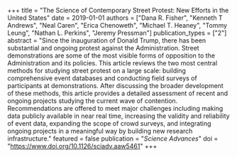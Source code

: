 +++
title = "The Science of Contemporary Street Protest: New Efforts in the United States"
date = 2019-01-01
authors = ["Dana R. Fisher", "Kenneth T Andrews", "Neal Caren", "Erica Chenoweth", "Michael T. Heaney", "Tommy Leung", "Nathan L. Perkins", "Jeremy Pressman"]
publication_types = ["2"]
abstract = "Since the inauguration of Donald Trump, there has been substantial and ongoing protest against the Administration. Street demonstrations are some of the most visible forms of opposition to the Administration and its policies. This article reviews the two most central methods for studying street protest on a large scale: building comprehensive event databases and conducting field surveys of participants at demonstrations. After discussing the broader development of these methods, this article provides a detailed assessment of recent and ongoing projects studying the current wave of contention. Recommendations are offered to meet major challenges including making data publicly available in near real time, increasing the validity and reliability of event data, expanding the scope of crowd surveys, and integrating ongoing projects in a meaningful way by building new research infrastructure."
featured = false
publication = "*Science Advances*"
doi = "https://www.doi.org/10.1126/sciadv.aaw5461"
+++

